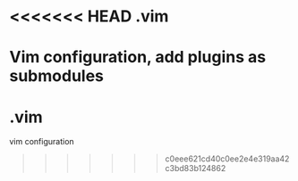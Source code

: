 <<<<<<< HEAD
.vim
====

Vim configuration, add plugins as submodules
=======
# .vim
vim configuration
>>>>>>> c0eee621cd40c0ee2e4e319aa42c3bd83b124862
